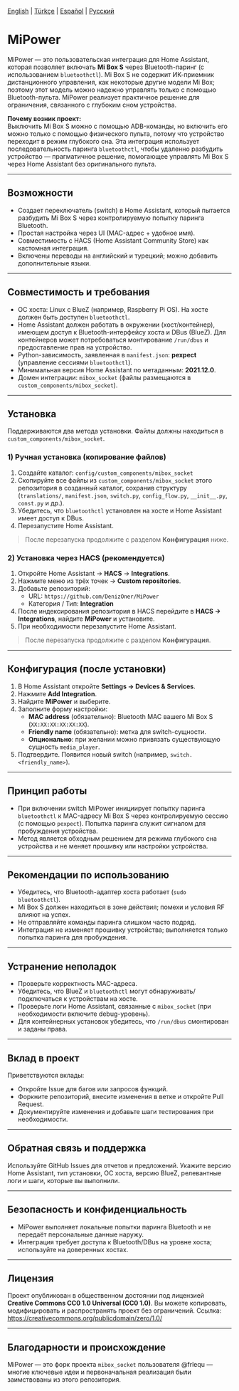 <!-- Выбор языка -->
[English](README.md) | [Türkçe](README.tr.md) | [Español](README.es.md) | [Русский](README.ru.md)

# MiPower

MiPower — это пользовательская интеграция для Home Assistant, которая позволяет включать **Mi Box S** через Bluetooth-паринг (с использованием `bluetoothctl`). Mi Box S не содержит ИК-приемник дистанционного управления, как некоторые другие модели Mi Box; поэтому этот модель можно надежно управлять только с помощью Bluetooth-пульта. MiPower реализует практичное решение для ограничения, связанного с глубоким сном устройства.

**Почему возник проект:**  
Выключить Mi Box S можно с помощью ADB-команды, но включить его можно только с помощью физического пульта, потому что устройство переходит в режим глубокого сна. Эта интеграция использует последовательность паринга `bluetoothctl`, чтобы удаленно разбудить устройство — прагматичное решение, помогающее управлять Mi Box S через Home Assistant без оригинального пульта.

---

## Возможности
- Создает переключатель (switch) в Home Assistant, который пытается разбудить Mi Box S через контролируемую попытку паринга Bluetooth.
- Простая настройка через UI (MAC-адрес + удобное имя).
- Совместимость с HACS (Home Assistant Community Store) как кастомная интеграция.
- Включены переводы на английский и турецкий; можно добавить дополнительные языки.

---

## Совместимость и требования
- ОС хоста: Linux с BlueZ (например, Raspberry Pi OS). На хосте должен быть доступен `bluetoothctl`.
- Home Assistant должен работать в окружении (хост/контейнер), имеющем доступ к Bluetooth-интерфейсу хоста и DBus (BlueZ). Для контейнеров может потребоваться монтирование `/run/dbus` и предоставление прав на устройство.
- Python-зависимость, заявленная в `manifest.json`: **pexpect** (управление сессиями `bluetoothctl`).
- Минимальная версия Home Assistant по метаданным: **2021.12.0**.
- Домен интеграции: `mibox_socket` (файлы размещаются в `custom_components/mibox_socket`).

---

## Установка

Поддерживаются два метода установки. Файлы должны находиться в `custom_components/mibox_socket`.

### 1) Ручная установка (копирование файлов)
1. Создайте каталог: `config/custom_components/mibox_socket`
2. Скопируйте все файлы из `custom_components/mibox_socket` этого репозитория в созданный каталог, сохранив структуру (`translations/`, `manifest.json`, `switch.py`, `config_flow.py`, `__init__.py`, `const.py` и др.).
3. Убедитесь, что `bluetoothctl` установлен на хосте и Home Assistant имеет доступ к DBus.
4. Перезапустите Home Assistant.

> После перезапуска продолжите с разделом **Конфигурация** ниже.

### 2) Установка через HACS (рекомендуется)
1. Откройте Home Assistant → **HACS** → **Integrations**.
2. Нажмите меню из трёх точек → **Custom repositories**.
3. Добавьте репозиторий:
   - URL: `https://github.com/DenizOner/MiPower`
   - Категория / Тип: **Integration**
4. После индексирования репозитория в HACS перейдите в **HACS → Integrations**, найдите **MiPower** и установите.
5. При необходимости перезапустите Home Assistant.

> После перезапуска продолжите с разделом **Конфигурация**.

---

## Конфигурация (после установки)
1. В Home Assistant откройте **Settings → Devices & Services**.
2. Нажмите **Add Integration**.
3. Найдите **MiPower** и выберите.
4. Заполните форму настройки:
   - **MAC address** (обязательно): Bluetooth MAC вашего Mi Box S (`XX:XX:XX:XX:XX:XX`).
   - **Friendly name** (обязательно): метка для switch-сущности.
   - **Опционально**: при желании можно привязать существующую сущность `media_player`.
5. Подтвердите. Появится новый switch (например, `switch.<friendly_name>`).

---

## Принцип работы
- При включении switch MiPower инициирует попытку паринга `bluetoothctl` к MAC-адресу Mi Box S через контролируемую сессию (с помощью `pexpect`). Попытка паринга служит сигналом для пробуждения устройства.
- Метод является обходным решением для режима глубокого сна устройства и не меняет прошивку или настройки устройства.

---

## Рекомендации по использованию
- Убедитесь, что Bluetooth-адаптер хоста работает (`sudo bluetoothctl`).
- Mi Box S должен находиться в зоне действия; помехи и условия RF влияют на успех.
- Не отправляйте команды паринга слишком часто подряд.
- Интеграция не изменяет прошивку устройства; выполняется только попытка паринга для пробуждения.

---

## Устранение неполадок
- Проверьте корректность MAC-адреса.
- Убедитесь, что BlueZ и `bluetoothctl` могут обнаруживать/подключаться к устройствам на хосте.
- Проверьте логи Home Assistant, связанные с `mibox_socket` (при необходимости включите debug-уровень).
- Для контейнерных установок убедитесь, что `/run/dbus` смонтирован и заданы права.

---

## Вклад в проект
Приветствуются вклады:
- Откройте Issue для багов или запросов функций.
- Форкните репозиторий, внесите изменения в ветке и откройте Pull Request.
- Документируйте изменения и добавьте шаги тестирования при необходимости.

---

## Обратная связь и поддержка
Используйте GitHub Issues для отчетов и предложений. Укажите версию Home Assistant, тип установки, ОС хоста, версию BlueZ, релевантные логи и шаги, которые вы выполнили.

---

## Безопасность и конфиденциальность
- MiPower выполняет локальные попытки паринга Bluetooth и не передаёт персональные данные наружу.
- Интеграция требует доступа к Bluetooth/DBus на уровне хоста; используйте на доверенных хостах.

---

## Лицензия
Проект опубликован в общественном достоянии под лицензией **Creative Commons CC0 1.0 Universal (CC0 1.0)**. Вы можете копировать, модифицировать и распространять проект без ограничений.
Ссылка: https://creativecommons.org/publicdomain/zero/1.0/

---

## Благодарности и происхождение
MiPower — это форк проекта `mibox_socket` пользователя @frlequ — многие ключевые идеи и первоначальная реализация были заимствованы из этого репозитория.
